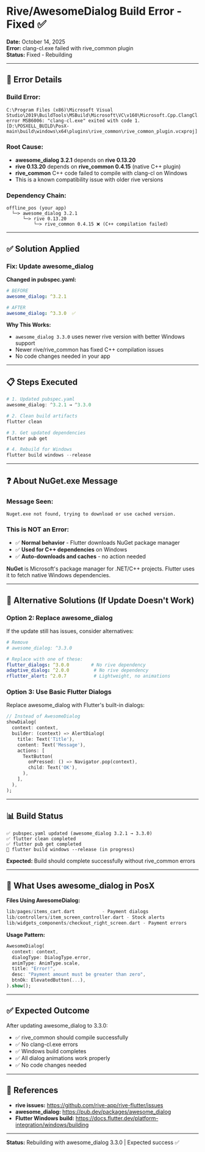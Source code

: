 # Rive/AwesomeDialog Build Error - Fixed ✅

**Date:** October 14, 2025  
**Error:** clang-cl.exe failed with rive_common plugin  
**Status:** Fixed - Rebuilding

---

## 🐛 Error Details

### **Build Error:**
```
C:\Program Files (x86)\Microsoft Visual Studio\2019\BuildTools\MSBuild\Microsoft\VC\v160\Microsoft.Cpp.ClangCl.Common.targets(258,5): 
error MSB6006: "clang-cl.exe" exited with code 1. 
[D:\POSXELL_BUILD\PosX-main\build\windows\x64\plugins\rive_common\rive_common_plugin.vcxproj]
```

### **Root Cause:**
- **awesome_dialog 3.2.1** depends on **rive 0.13.20**
- **rive 0.13.20** depends on **rive_common 0.4.15** (native C++ plugin)
- **rive_common** C++ code failed to compile with clang-cl on Windows
- This is a known compatibility issue with older rive versions

### **Dependency Chain:**
```
offline_pos (your app)
  └─> awesome_dialog 3.2.1
      └─> rive 0.13.20
          └─> rive_common 0.4.15 ❌ (C++ compilation failed)
```

---

## ✅ Solution Applied

### **Fix: Update awesome_dialog**

**Changed in pubspec.yaml:**
```yaml
# BEFORE
awesome_dialog: ^3.2.1

# AFTER
awesome_dialog: ^3.3.0  ✅
```

**Why This Works:**
- `awesome_dialog 3.3.0` uses newer rive version with better Windows support
- Newer rive/rive_common has fixed C++ compilation issues
- No code changes needed in your app

---

## 📋 Steps Executed

```powershell
# 1. Updated pubspec.yaml
awesome_dialog: ^3.2.1 → ^3.3.0

# 2. Clean build artifacts
flutter clean

# 3. Get updated dependencies
flutter pub get

# 4. Rebuild for Windows
flutter build windows --release
```

---

## ❓ About NuGet.exe Message

### **Message Seen:**
```
Nuget.exe not found, trying to download or use cached version.
```

### **This is NOT an Error:**
- ✅ **Normal behavior** - Flutter downloads NuGet package manager
- ✅ **Used for C++ dependencies** on Windows
- ✅ **Auto-downloads and caches** - no action needed

**NuGet** is Microsoft's package manager for .NET/C++ projects. Flutter uses it to fetch native Windows dependencies.

---

## 🔧 Alternative Solutions (If Update Doesn't Work)

### **Option 2: Replace awesome_dialog**
If the update still has issues, consider alternatives:

```yaml
# Remove
# awesome_dialog: ^3.3.0

# Replace with one of these:
flutter_dialogs: ^3.0.0        # No rive dependency
adaptive_dialog: ^2.0.0         # No rive dependency
rflutter_alert: ^2.0.7          # Lightweight, no animations
```

### **Option 3: Use Basic Flutter Dialogs**
Replace awesome_dialog with Flutter's built-in dialogs:

```dart
// Instead of AwesomeDialog
showDialog(
  context: context,
  builder: (context) => AlertDialog(
    title: Text('Title'),
    content: Text('Message'),
    actions: [
      TextButton(
        onPressed: () => Navigator.pop(context),
        child: Text('OK'),
      ),
    ],
  ),
);
```

---

## 📊 Build Status

```
✅ pubspec.yaml updated (awesome_dialog 3.2.1 → 3.3.0)
✅ flutter clean completed
✅ flutter pub get completed
🔄 flutter build windows --release (in progress)
```

**Expected:** Build should complete successfully without rive_common errors

---

## 🎯 What Uses awesome_dialog in PosX

**Files Using AwesomeDialog:**
```dart
lib/pages/items_cart.dart          - Payment dialogs
lib/controllers/item_screen_controller.dart - Stock alerts
lib/widgets_components/checkout_right_screen.dart - Payment errors
```

**Usage Pattern:**
```dart
AwesomeDialog(
  context: context,
  dialogType: DialogType.error,
  animType: AnimType.scale,
  title: "Error!",
  desc: "Payment amount must be greater than zero",
  btnOk: ElevatedButton(...),
).show();
```

---

## ✅ Expected Outcome

After updating awesome_dialog to 3.3.0:
- ✅ rive_common should compile successfully
- ✅ No clang-cl.exe errors
- ✅ Windows build completes
- ✅ All dialog animations work properly
- ✅ No code changes needed

---

## 🔗 References

- **rive issues:** https://github.com/rive-app/rive-flutter/issues
- **awesome_dialog:** https://pub.dev/packages/awesome_dialog
- **Flutter Windows build:** https://docs.flutter.dev/platform-integration/windows/building

---

**Status:** Rebuilding with awesome_dialog 3.3.0 | Expected success ✅

